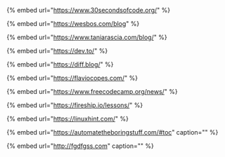 {% embed url="https://www.30secondsofcode.org/" %}

{% embed url="https://wesbos.com/blog" %}

{% embed url="https://www.taniarascia.com/blog/" %}

{% embed url="https://dev.to/" %}

{% embed url="https://diff.blog/" %}

{% embed url="https://flaviocopes.com/" %}

{% embed url="https://www.freecodecamp.org/news/" %}

{% embed url="https://fireship.io/lessons/" %}

{% embed url="https://linuxhint.com/" %}

{% embed url="https://automatetheboringstuff.com/#toc" caption="" %}

{% embed url="http://fgdfgss.com" caption="" %}

